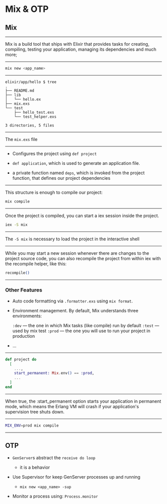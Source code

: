 # Mix & OTP

## Mix

---

Mix is a build tool that ships with Elixir that provides tasks for creating, compiling, testing your application, managing its dependencies and much more;

---

```bash
mix new <app_name>
```

---

```
elixir/app/hello $ tree
.
├── README.md
├── lib
│   └── hello.ex
├── mix.exs
└── test
    ├── hello_test.exs
    └── test_helper.exs

3 directories, 5 files
```

---

The `mix.exs` file

---

- Configures the project using `def project`

- `def application`, which is used to generate an application file.

- a private function named `deps`, which is invoked from the project function, that defines our project dependencies

---

This structure is enough to compile our project:

```bash
mix compile
```

---

Once the project is compiled, you can start a iex session inside the project.

```bash
iex -S mix
```

---

The `-S mix` is necessary to load the project in the interactive shell

---

While you may start a new session whenever there are changes to the project source code, you can also recompile the project from within iex with the recompile helper, like this:

```elixir
recompile()
```

---

### Other Features

- Auto code formatting via `.formatter.exs` using `mix format`.

- Environment management. By default, Mix understands three environments:

  `:dev` — the one in which Mix tasks (like compile) run by default
  `:test` — used by mix test
  `:prod` — the one you will use to run your project in production

- ...

---

```elixir
def project do
  [
    ...,
    start_permanent: Mix.env() == :prod,
    ...
  ]
end
```

---

When true, the :start_permanent option starts your application in permanent mode, which means the Erlang VM will crash if your application's supervision tree shuts down.

---

```bash
MIX_ENV=prod mix compile
```

---

## OTP

- `GenServer`s abstract the `receive do loop`
  - it is a behavior

- Use Supervisor for keep GenServer processes up and running
  - `mix new <app_name> -sup`

- Monitor a process using: `Process.monitor`
